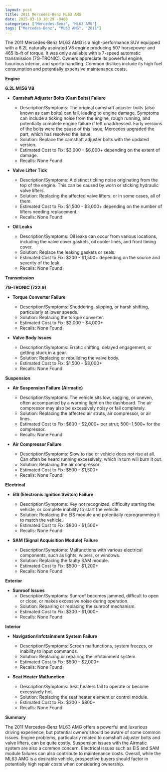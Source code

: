 ```yaml
---
layout: post
title: 2011 Mercedes-Benz ML63 AMG
date: 2025-03-19 10:29 -0400
categories: ["Mercedes-Benz", "ML63 AMG"]
tags: ["Mercedes-Benz", "ML63 AMG", "2011"]
---
```

The 2011 Mercedes-Benz ML63 AMG is a high-performance SUV equipped with a 6.2L naturally aspirated V8 engine producing 507 horsepower and 465 lb-ft of torque. It was only available with a 7-speed automatic transmission (7G-TRONIC). Owners appreciate its powerful engine, luxurious interior, and sporty handling. Common dislikes include its high fuel consumption and potentially expensive maintenance costs.

**Engine**

**6.2L M156 V8**

*   **Camshaft Adjuster Bolts (Cam Bolts) Failure**
    *   Description/Symptoms: The original camshaft adjuster bolts (also known as cam bolts) can fail, leading to engine damage. Symptoms can include a ticking noise from the engine, rough running, and potentially complete engine failure if left unaddressed. Early versions of the bolts were the cause of this issue, Mercedes upgraded the part, which has resolved the issue.
    *   Solution: Replace the camshaft adjuster bolts with the updated version.
    *   Estimated Cost to Fix: $3,000 - $6,000+ depending on the extent of damage.
    *   Recalls: None Found

*   **Valve Lifter Tick**
    *   Description/Symptoms: A distinct ticking noise originating from the top of the engine. This can be caused by worn or sticking hydraulic valve lifters.
    *   Solution: Replacing the affected valve lifters, or in some cases, all of them.
    *   Estimated Cost to Fix: $1,500 - $3,000+ depending on the number of lifters needing replacement.
    *   Recalls: None Found

*   **Oil Leaks**
    *   Description/Symptoms: Oil leaks can occur from various locations, including the valve cover gaskets, oil cooler lines, and front timing cover.
    *   Solution: Replace the leaking gaskets or seals.
    *   Estimated Cost to Fix: $200 - $1,500+ depending on the source and severity of the leak.
    *   Recalls: None Found

**Transmission**

**7G-TRONIC (722.9)**

*   **Torque Converter Failure**
    *   Description/Symptoms: Shuddering, slipping, or harsh shifting, particularly at lower speeds.
    *   Solution: Replacing the torque converter.
    *   Estimated Cost to Fix: $2,000 - $4,000+
    *   Recalls: None Found

*   **Valve Body Issues**
    *   Description/Symptoms: Erratic shifting, delayed engagement, or getting stuck in a gear.
    *   Solution: Replacing or rebuilding the valve body.
    *   Estimated Cost to Fix: $1,500 - $3,000+
    *   Recalls: None Found

**Suspension**

*   **Air Suspension Failure (Airmatic)**
    *   Description/Symptoms: The vehicle sits low, sagging, or uneven, often accompanied by a warning light on the dashboard. The air compressor may also be excessively noisy or fail completely.
    *   Solution: Replacing the affected air struts, air compressor, or air lines.
    *   Estimated Cost to Fix: $800 - $2,000+ per strut; $500-$1,500+ for the compressor.
    *   Recalls: None Found

*   **Air Compressor Failure**
    *   Description/Symptoms: Slow to rise or vehicle does not rise at all. Can often be heard running excessively, which in turn will burn it out.
    *   Solution: Replacing the air compressor.
    *   Estimated Cost to Fix: $500 - $1,500+
    *   Recalls: None Found

**Electrical**

*   **EIS (Electronic Ignition Switch) Failure**
    *   Description/Symptoms: Key not recognized, difficulty starting the vehicle, or complete inability to start the vehicle.
    *   Solution: Replacing the EIS module and potentially reprogramming it to match the vehicle.
    *   Estimated Cost to Fix: $800 - $1,500+
    *   Recalls: None Found

*   **SAM (Signal Acquisition Module) Failure**
    *   Description/Symptoms: Malfunctions with various electrical components, such as lights, wipers, or windows.
    *   Solution: Replacing the faulty SAM module.
    *   Estimated Cost to Fix: $500 - $1,200+
    *   Recalls: None Found

**Exterior**

*   **Sunroof Issues**
    *   Description/Symptoms: Sunroof becomes jammed, difficult to open or close, or makes excessive noise during operation.
    *   Solution: Repairing or replacing the sunroof mechanism.
    *   Estimated Cost to Fix: $300 - $1,000+
    *   Recalls: None Found

**Interior**

*   **Navigation/Infotainment System Failure**
    *   Description/Symptoms: Screen malfunctions, system freezes, or inability to input commands.
    *   Solution: Replacing or repairing the infotainment system.
    *   Estimated Cost to Fix: $500 - $2,000+
    *   Recalls: None Found

*   **Seat Heater Malfunction**
    *   Description/Symptoms: Seat heaters fail to operate or become excessively hot.
    *   Solution: Replacing the seat heater element or control module.
    *   Estimated Cost to Fix: $300 - $800+
    *   Recalls: None Found

**Summary**

The 2011 Mercedes-Benz ML63 AMG offers a powerful and luxurious driving experience, but potential owners should be aware of some common issues. Engine problems, particularly related to camshaft adjuster bolts and valve lifters, can be quite costly. Suspension issues with the Airmatic system are also a common concern. Electrical issues such as EIS and SAM module failures can also contribute to maintenance costs. Overall, while the ML63 AMG is a desirable vehicle, prospective buyers should factor in potentially high repair costs when considering ownership.

